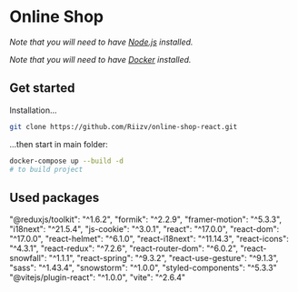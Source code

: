 # Online Shop

_Note that you will need to have [Node.js](https://nodejs.org) installed._

_Note that you will need to have [Docker](https://www.docker.com/) installed._

## Get started

Installation...

```bash
git clone https://github.com/Riizv/online-shop-react.git
```

...then start in main folder:

```bash
docker-compose up --build -d
# to build project
```

## Used packages

 "@reduxjs/toolkit": "^1.6.2",
    "formik": "^2.2.9",
    "framer-motion": "^5.3.3",
    "i18next": "^21.5.4",
    "js-cookie": "^3.0.1",
    "react": "^17.0.0",
    "react-dom": "^17.0.0",
    "react-helmet": "^6.1.0",
    "react-i18next": "^11.14.3",
    "react-icons": "^4.3.1",
    "react-redux": "^7.2.6",
    "react-router-dom": "^6.0.2",
    "react-snowfall": "^1.1.1",
    "react-spring": "^9.3.2",
    "react-use-gesture": "^9.1.3",
    "sass": "^1.43.4",
    "snowstorm": "^1.0.0",
    "styled-components": "^5.3.3"
    "@vitejs/plugin-react": "^1.0.0",
    "vite": "^2.6.4"
  